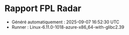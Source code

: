 # Rapport FPL Radar

- Généré automatiquement : 2025-09-07 16:52:30 UTC
- Runner : Linux-6.11.0-1018-azure-x86_64-with-glibc2.39
